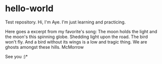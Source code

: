 # hello-world
Test repository.
Hi, I'm Aye. I'm just learning and practicing.

Here goes a excerpt from my favorite's song: 
The moon holds the light and the moon's this spinning globe. 
Shedding light upon the road.
The bird won't fly.
And a bird without its wings is a low and tragic thing. 
We are ghosts amongst these hills. McMorrow

See you :)*

